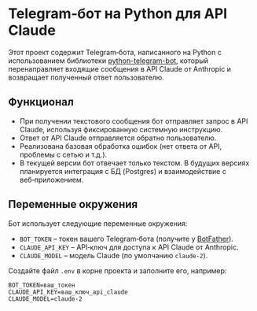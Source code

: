 # Telegram‑бот на Python для API Claude

Этот проект содержит Telegram‑бота, написанного на Python с использованием библиотеки [python-telegram-bot](https://python-telegram-bot.org/), который перенаправляет входящие сообщения в API Claude от Anthropic и возвращает полученный ответ пользователю.

## Функционал

- При получении текстового сообщения бот отправляет запрос в API Claude, используя фиксированную системную инструкцию.
- Ответ от API Claude отправляется обратно пользователю.
- Реализована базовая обработка ошибок (нет ответа от API, проблемы с сетью и т.д.).
- В текущей версии бот отвечает только текстом. В будущих версиях планируется интеграция с БД (Postgres) и взаимодействие с веб‑приложением.

## Переменные окружения

Бот использует следующие переменные окружения:
- `BOT_TOKEN` – токен вашего Telegram‑бота (получите у [BotFather](https://t.me/BotFather)).
- `CLAUDE_API_KEY` – API‑ключ для доступа к API Claude от Anthropic.
- `CLAUDE_MODEL` – модель Claude (по умолчанию `claude-2`).

Создайте файл `.env` в корне проекта и заполните его, например:

```dotenv
BOT_TOKEN=ваш_токен
CLAUDE_API_KEY=ваш_ключ_api_claude
CLAUDE_MODEL=claude-2
